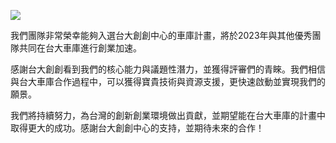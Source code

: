 ![](../005-Files/DALL·E%202023-01-11%2011.27.34.png)

我們團隊非常榮幸能夠入選台大創創中心的車庫計畫，將於2023年與其他優秀團隊共同在台大車庫進行創業加速。 

感謝台大創創看到我們的核心能力與議題性潛力，並獲得評審們的青睞。我們相信與台大車庫合作過程中，可以獲得寶貴技術與資源支援，更快速啟動並實現我們的願景。 

我們將持續努力，為台灣的創新創業環境做出貢獻，並期望能在台大車庫的計畫中取得更大的成功。感謝台大創創中心的支持，並期待未來的合作！